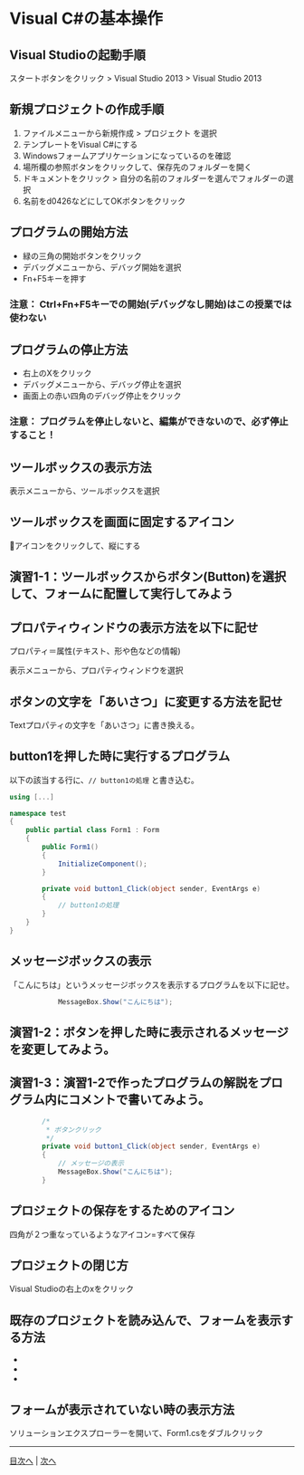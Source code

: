 # Visual C#の基本操作
## Visual Studioの起動手順
スタートボタンをクリック > Visual Studio 2013 > Visual Studio 2013


## 新規プロジェクトの作成手順
1.	 ファイルメニューから新規作成 > プロジェクト を選択
2.	 テンプレートをVisual C#にする
3.	 Windowsフォームアプリケーションになっているのを確認
4.	 場所欄の参照ボタンをクリックして、保存先のフォルダーを開く
5.	 ドキュメントをクリック > 自分の名前のフォルダーを選んでフォルダーの選択
6.	 名前をd0426などにしてOKボタンをクリック

## プログラムの開始方法
- 緑の三角の開始ボタンをクリック
- デバッグメニューから、デバッグ開始を選択
- Fn+F5キーを押す

### 注意： Ctrl+Fn+F5キーでの開始(デバッグなし開始)はこの授業では使わない

## プログラムの停止方法
- 右上のXをクリック
- デバッグメニューから、デバッグ停止を選択
- 画面上の赤い四角のデバッグ停止をクリック

### 注意： プログラムを停止しないと、編集ができないので、必ず停止すること！

## ツールボックスの表示方法
表示メニューから、ツールボックスを選択


## ツールボックスを画面に固定するアイコン
📌アイコンをクリックして、縦にする


## 演習1-1：ツールボックスからボタン(Button)を選択して、フォームに配置して実行してみよう



## プロパティウィンドウの表示方法を以下に記せ
プロパティ＝属性(テキスト、形や色などの情報)

表示メニューから、プロパティウィンドウを選択


## ボタンの文字を「あいさつ」に変更する方法を記せ
Textプロパティの文字を「あいさつ」に書き換える。


## button1を押した時に実行するプログラム
以下の該当する行に、`// button1の処理` と書き込む。

```cs
using [...]

namespace test
{
    public partial class Form1 : Form
    {
        public Form1()
        {
            InitializeComponent();
        }

        private void button1_Click(object sender, EventArgs e)
        {
            // button1の処理
        }
    }
}
```

## メッセージボックスの表示
「こんにちは」というメッセージボックスを表示するプログラムを以下に記せ。

```cs
			MessageBox.Show("こんにちは");
```

## 演習1-2：ボタンを押した時に表示されるメッセージを変更してみよう。



## 演習1-3：演習1-2で作ったプログラムの解説をプログラム内にコメントで書いてみよう。
```cs
		/*
		 * ボタンクリック
		 */
		private void button1_Click(object sender, EventArgs e)
		{
			// メッセージの表示
			MessageBox.Show("こんにちは");
		}
```

## プロジェクトの保存をするためのアイコン
四角が２つ重なっているようなアイコン=すべて保存


## プロジェクトの閉じ方
Visual Studioの右上のxをクリック


## 既存のプロジェクトを読み込んで、フォームを表示する方法
-
-
-

## フォームが表示されていない時の表示方法
ソリューションエクスプローラーを開いて、Form1.csをダブルクリック


---

[目次へ](README.md#%E7%9B%AE%E6%AC%A1) | [次へ](README.md#%E3%83%97%E3%83%AD%E3%82%B0%E3%83%A9%E3%83%9F%E3%83%B3%E3%82%B0%E3%81%AE%E8%82%9D)
